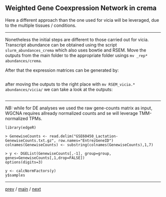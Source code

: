 ## Weighted Gene Coexpression Network in crema

Here a different approach than the one used for vicia will be leveraged, due to the multiple tissues / conditions. 


---


Nonetheless the initial steps are different to those carried out for vicia. Transcript abundance can be obtained 
using the script ```slurm_abundances_crema``` which also uses bowtie and RSEM. 
Move the outputs from the main folder to the appropriate folder usings  ```mv _rep*  abundances/crema```.

After that the expression matrices can be generated by:

```
```

after moving the outputs to the right place with ```mv RSEM_vicia.* abundances/vicia/``` we can take a look at the outputs:


```
```


---


*NB:* while for DE analyses we used the raw gene-counts matrix as input, WGCNA requires allready normalized counts
and se will leverage TMM-normalized TPMs.  

```
library(edgeR)

> GenewiseCounts <- read.delim("GSE60450_Lactation-GenewiseCounts.txt.gz", row.names="EntrezGeneID")
colnames(GenewiseCounts) <- substring(colnames(GenewiseCounts),1,7)

> y <- DGEList(GenewiseCounts[,-1], group=group, genes=GenewiseCounts[,1,drop=FALSE])
options(digits=3)

y <- calcNormFactors(y)
y$samples
```


---


[prev](https://github.com/for-giobbe/PAINT/blob/main/markdowns/part_3.md) / [main](https://github.com/for-giobbe/PAINT) / [next](https://github.com/for-giobbe/PAINT/blob/main/markdowns/part_5.md)
